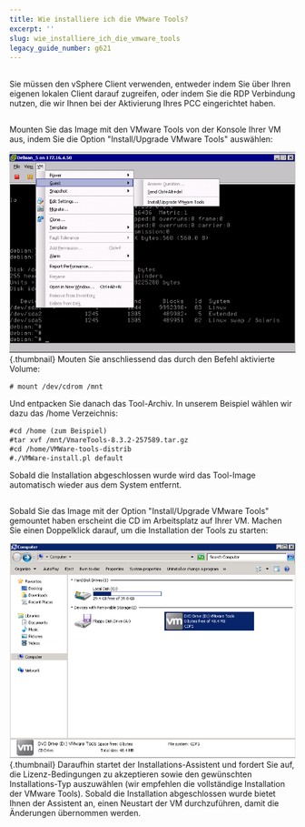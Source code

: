 ```yaml
---
title: Wie installiere ich die VMware Tools?
excerpt: ''
slug: wie_installiere_ich_die_vmware_tools
legacy_guide_number: g621
---
```



## 
Sie müssen den vSphere Client verwenden, entweder indem Sie über Ihren eigenen lokalen Client darauf zugreifen, oder indem Sie die RDP Verbindung nutzen, die wir Ihnen bei der Aktivierung Ihres PCC eingerichtet haben.


## 
Mounten Sie das Image mit den VMware Tools von der Konsole Ihrer VM aus, indem Sie die Option "Install/Upgrade VMware Tools" auswählen:

![](images/img_142.jpg){.thumbnail}
Mouten Sie anschliessend das durch den Befehl aktivierte Volume:


```
# mount /dev/cdrom /mnt
```


Und entpacken Sie danach das Tool-Archiv. In unserem Beispiel wählen wir dazu das /home Verzeichnis:


```
#cd /home (zum Beispiel)
#tar xvf /mnt/VmareTools-8.3.2-257589.tar.gz
#cd /home/VMWare-tools-distrib
#./VMWare-install.pl default
```


Sobald die Installation abgeschlossen wurde wird das Tool-Image automatisch wieder aus dem System entfernt.


## 
Sobald Sie das Image mit der Option "Install/Upgrade VMware Tools" gemountet haben erscheint die CD im Arbeitsplatz auf Ihrer VM. Machen Sie einen Doppelklick darauf, um die Installation der Tools zu starten:

![](images/img_143.jpg){.thumbnail}
Daraufhin startet der Installations-Assistent und fordert Sie auf, die Lizenz-Bedingungen zu akzeptieren sowie den gewünschten Installations-Typ auszuwählen (wir empfehlen die vollständige Installation der VMware Tools).
Sobald die Installation abgeschlossen wurde bietet Ihnen der Assistent an, einen Neustart der VM durchzuführen, damit die Änderungen übernommen werden.

